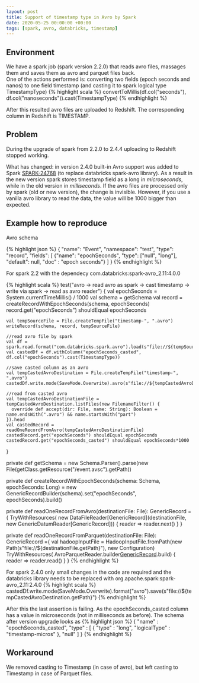```yaml
---
layout: post
title: Support of timestamp type in Avro by Spark
date: 2020-05-25 00:00:00 +00:00
tags: [spark, avro, databricks, timestamp]
---
```

## Environment
We have a spark job (spark version 2.2.0) that reads avro files, massages them and saves them as avro and parquet files back.  
One of the actions performed is: converting two fields (epoch seconds and nanos) to one field timestamp (and casting it to spark logical type TimestampType)
{% highlight scala %}
convertToMillis(df.col("seconds"), df.col("nanoseconds")).cast(TimestampType)
{% endhighlight %}


After this resulted avro files are uploaded to Redshift. The corresponding column in Redshift is TIMESTAMP. 


## Problem
During the upgrade of spark from 2.2.0 to 2.4.4 uploading to Redshift stopped working. 

What has changed: in version 2.4.0 built-in Avro support was added to Spark [SPARK-24768](https://issues.apache.org/jira/browse/SPARK-24768) (to replace databricks spark-avro library). As a result in the new version spark stores timestamp field as a long in *microseconds*, while in the old version in *milliseconds*. If the avro files are processed only by spark (old or new version), the change is invisible. However, if you use a vanilla avro library to read the data, the value will be 1000 bigger than expected.   

## Example how to reproduce

Avro schema

{% highlight json %}
{
  "name": "Event",
  "namespace": "test",
  "type": "record",
  "fields": [
    {"name": "epochSeconds", "type": ["null", "long"], "default": null, "doc" : "epoch seconds"}
  ]
}
{% endhighlight %}


For spark 2.2 with the dependecy com.databricks:spark-avro_2.11:4.0.0

{% highlight scala %}
test("avro -> read avro as spark -> cast timestamp -> write via spark -> read as avro reader") {
    val epochSeconds = System.currentTimeMillis() / 1000
    val schema = getSchema
    val record = createRecordWithEpochSeconds(schema, epochSeconds)
    record.get("epochSeconds") shouldEqual epochSeconds

    val tempSourceFile = File.createTempFile("timestamp-", ".avro")
    writeRecord(schema, record, tempSourceFile)

    //read avro file by spark
    val df = spark.read.format("com.databricks.spark.avro").load(s"file://${tempSourceFile.getPath}")
    val castedDf = df.withColumn("epochSeconds_casted", df.col("epochSeconds").cast(TimestampType))

    //save casted column as an avro
    val tempCastedAvroDestination = File.createTempFile("timestamp-", ".avro")
    castedDf.write.mode(SaveMode.Overwrite).avro(s"file://${tempCastedAvroDestination.getPath}")

    //read from casted avro
    val tempCastedAvroDestinationFile = tempCastedAvroDestination.listFiles(new FilenameFilter() {
      override def accept(dir: File, name: String): Boolean = name.endsWith(".avro") && name.startsWith("part")
    }).head
    val castedRecord = readOneRecordFromAvro(tempCastedAvroDestinationFile)
    castedRecord.get("epochSeconds") shouldEqual epochSeconds
    castedRecord.get("epochSeconds_casted") shouldEqual epochSeconds*1000
}
  
private def getSchema = new Schema.Parser().parse(new File(getClass.getResource("/event.avsc").getPath))

private def createRecordWithEpochSeconds(schema: Schema, epochSeconds: Long) =
    new GenericRecordBuilder(schema).set("epochSeconds", epochSeconds).build()

private def readOneRecordFromAvro(destinationFile: File): GenericRecord = {
    TryWithResources(
        new DataFileReader[GenericRecord](destinationFile, new GenericDatumReader[GenericRecord])) {
      reader => reader.next()
    }
}

private def readOneRecordFromParquet(destinationFile: File): GenericRecord ={
    val hadoopInputFile = HadoopInputFile.fromPath(new Path(s"file://${destinationFile.getPath}"),  new Configuration)
    TryWithResources(
        AvroParquetReader.builder[GenericRecord](hadoopInputFile).build) {
      reader => reader.read()
    }
}
{% endhighlight %}


For spark 2.4.0 only small changes in the code are required and the databricks library needs to be replaced with org.apache.spark:spark-avro_2.11:2.4.0
{% highlight scala %}
castedDf.write.mode(SaveMode.Overwrite).format("avro").save(s"file://${tempCastedAvroDestination.getPath}")
{% endhighlight %}

After this the last assertion is failing. As the epochSeconds_casted column has a value in microseconds (not in milliseconds as before). The schema after version upgrade looks as
{% highlight json %}
{
    "name" : "epochSeconds_casted",
    "type" : [ {
      "type" : "long",
      "logicalType" : "timestamp-micros"
    }, "null" ]
}
{% endhighlight %}

## Workaround
We removed casting to Timestamp (in case of avro), but left casting to Timestamp in case of Parquet files. 